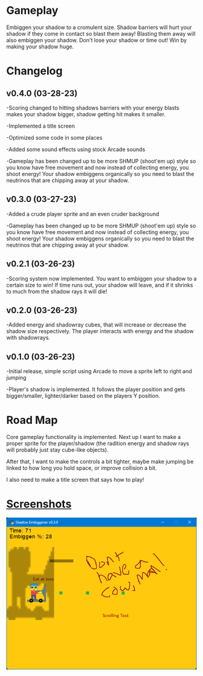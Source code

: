 # Gameplay
Embiggen your shadow to a cromulent size. Shadow barriers will hurt your shadow if they come in contact so blast them away! Blasting them away will also embiggen your shadow. Don't lose your shadow or time out! Win by making your shadow huge.

Changelog
=

v0.4.0 (03-28-23)
-
-Scoring changed to hitting shadows barriers with your energy blasts makes your shadow bigger, shadow getting hit makes it smaller.

-Implemented a title screen

-Optimized some code in some places

-Added some sound effects using stock Arcade sounds

-Gameplay has been changed up to be more SHMUP (shoot'em up) style so you know have free movement and now instead of collecting energy, you shoot energy! Your shadow embiggens organically so you need to blast the neutrinos that are chipping away at your shadow.

v0.3.0 (03-27-23)
-
-Added a crude player sprite and an even cruder background

-Gameplay has been changed up to be more SHMUP (shoot'em up) style so you know have free movement and now instead of collecting energy, you shoot energy! Your shadow embiggens organically so you need to blast the neutrinos that are chipping away at your shadow.

v0.2.1 (03-26-23)
-
-Scoring system now implemented. You want to embiggen your shadow to a certain size to win! If time runs out, your shadow will leave, and if it shrinks to much from the shadow rays it will die!

v0.2.0 (03-26-23)
-
-Added energy and shadowray cubes, that will increase or decrease the shadow size respectively. The player interacts with energy and the shadow with shadowrays.


v0.1.0 (03-26-23)
-
-Initial release, simple script using Arcade to move a sprite left to right and jumping

-Player's shadow is implemented. It follows the player position and gets bigger/smaller, lighter/darker based on the players Y position.


Road Map
=
Core gameplay functionality is implemented. Next up I want to make a proper sprite for the player/shadow (the radition energy and shadow rays will probably just stay cube-like objects).

After that, I want to make the controls a bit tighter, maybe make jumping be linked to how long you hold space, or improve collision a bit.

I also need to make a title screen that says how to play!


[Screenshots](/screenshots)
=
![Alt text](/screenshots/v0-3-0_1.png?raw=true "Gameplay")
